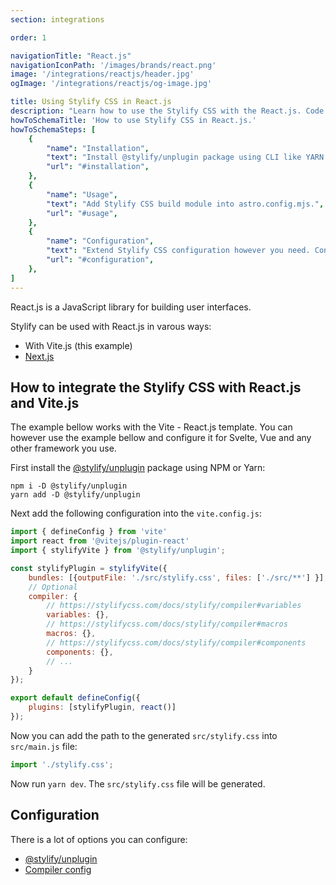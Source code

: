 ```yaml
---
section: integrations

order: 1

navigationTitle: "React.js"
navigationIconPath: '/images/brands/react.png'
image: '/integrations/reactjs/header.jpg'
ogImage: '/integrations/reactjs/og-image.jpg'

title: Using Stylify CSS in React.js
description: "Learn how to use the Stylify CSS with the React.js. Code your React.js website faster with Stylify CSS."
howToSchemaTitle: 'How to use Stylify CSS in React.js.'
howToSchemaSteps: [
	{
		"name": "Installation",
		"text": "Install @stylify/unplugin package using CLI like YARN or NPM.",
		"url": "#installation",
	},
	{
		"name": "Usage",
		"text": "Add Stylify CSS build module into astro.config.mjs.",
		"url": "#usage",
	},
	{
		"name": "Configuration",
		"text": "Extend Stylify CSS configuration however you need. Configure variables, components, custom selectors and a lot more.",
		"url": "#configuration",
	},
]
---
```


React.js is a JavaScript library for building user interfaces.

Stylify can be used with React.js in varous ways:
- With Vite.js (this example)
- [Next.js](/docs/integrations/nextjs)

<stack-blitz-link link="stylify-react-vite"></stack-blitz-link>

## How to integrate the Stylify CSS with React.js and Vite.js

The example bellow works with the Vite - React.js template. You can however use the example bellow and configure it for Svelte, Vue and any other framework you use.

First install the [@stylify/unplugin](/docs/unplugin) package using NPM or Yarn:

```
npm i -D @stylify/unplugin
yarn add -D @stylify/unplugin
```

Next add the following configuration into the `vite.config.js`:

```js
import { defineConfig } from 'vite'
import react from '@vitejs/plugin-react'
import { stylifyVite } from '@stylify/unplugin';

const stylifyPlugin = stylifyVite({
    bundles: [{outputFile: './src/stylify.css', files: ['./src/**'] }],
	// Optional
    compiler: {
		// https://stylifycss.com/docs/stylify/compiler#variables
		variables: {},
		// https://stylifycss.com/docs/stylify/compiler#macros
		macros: {},
		// https://stylifycss.com/docs/stylify/compiler#components
		components: {},
		// ...
	}
});

export default defineConfig({
	plugins: [stylifyPlugin, react()]
});
```

Now you can add the path to the generated `src/stylify.css` into `src/main.js` file:

```js
import './stylify.css';
```

Now run `yarn dev`. The `src/stylify.css` file will be generated.

## Configuration
There is a lot of options you can configure:
- [@stylify/unplugin](/docs/unplugin)
- [Compiler config](/docs/stylify/compiler)

<where-to-next />
